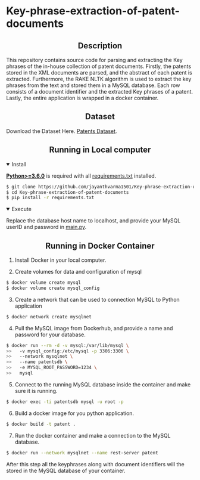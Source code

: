 # Key-phrase-extraction-of-patent-documents


## <div align="center">Description</div>

This repository contains source code for parsing and extracting the Key phrases of the in-house collection of patent documents. Firstly, the patents stored in the XML documents are parsed, and the abstract of each patent is extracted. Furthermore, the RAKE NLTK algorithm is used to extract the key phrases from the text and stored them in a MySQL database. Each row consists of a document identifier and the extracted Key phrases of a patent. Lastly, the entire application is wrapped in a docker container.  


## <div align="center">Dataset</div>
 
Download the Dataset Here. [Patents Dataset](https://databricksexternal.blob.core.windows.net/hiring/patents.zip?sp=r&st=2021-10-07T23:09:03Z&se=2021-10-31T08:09:03Z&spr=https&sv=2020-08-04&sr=b&sig=uR36HP3kCEDY9aPc0mvZFzLnblodA9adxQRTYTc6O6M%3D). 


## <div align="center">Running in Local computer</div>


<details open>
<summary>Install</summary>

[**Python>=3.6.0**](https://www.python.org/) is required with all
[requirements.txt](https://github.com/jayanthvarma1501/Key-phrase-extraction-of-patent-documents/blob/main/requirements.txt) installed.
<!-- $ sudo apt update && apt install -y libgl1-mesa-glx libsm6 libxext6 libxrender-dev -->

```bash
$ git clone https://github.com/jayanthvarma1501/Key-phrase-extraction-of-patent-documents.git
$ cd Key-phrase-extraction-of-patent-documents
$ pip install -r requirements.txt
```

</details>

<details open>
<summary>Execute</summary>

Replace the database host name to localhost, and provide your MySQL userID and password in [main.py](https://github.com/jayanthvarma1501/Key-phrase-extraction-of-patent-documents/blob/main/main.py).

</details>

## <div align="center">Running in Docker Container</div>

1. Install Docker in your local computer.

2. Create volumes for data and configuration of mysql 

```bash
$ docker volume create mysql
$ docker volume create mysql_config
```

3. Create a network that can be used to connection MySQL to Python application

```bash
$ docker network create mysqlnet
```

4. Pull the MySQL image from Dockerhub, and provide a name and password for your database.

```bash
$ docker run --rm -d -v mysql:/var/lib/mysql \
>>   -v mysql_config:/etc/mysql -p 3306:3306 \
>>   --network mysqlnet \
>>   --name patentsdb \
>>   -e MYSQL_ROOT_PASSWORD=1234 \
>>   mysql
```

5. Connect to the running MySQL database inside the container and make sure it is running.
 
```bash
$ docker exec -ti patentsdb mysql -u root -p
```

6. Build a docker image for you python application.

```bash
$ docker build -t patent .
```

7. Run the docker container and make a connection to the MySQL database.

```bash
$ docker run --network mysqlnet --name rest-server patent
```

After this step all the keyphrases along with document identifiers will the stored in the MySQL database of your container.

</details>
